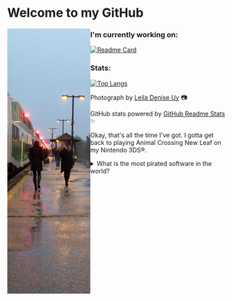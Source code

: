 # Welcome to my GitHub

<img src="https://github.com/randsco/randsco/blob/main/station.png" align="left" width=190px/>

### I'm currently working on:

[![Readme Card](https://github-readme-stats.vercel.app/api/pin/?username=Greenie-Beenie&repo=Buy-Green-Website)](https://github.com/Greenie-Beenie/Buy-Green-Website)

### Stats:

[![Top Langs](https://github-readme-stats.vercel.app/api/top-langs/?username=randsco&layout=compact)](https://www.youtube.com/watch?v=YddwkMJG1Jo)

Photograph by <a href=https://github.com/Leila-U>Leila Denise Uy</a> 📷

GitHub stats powered by <a href=https://github.com/anuraghazra/github-readme-stats>GitHub Readme Stats</a> ✨

Okay, that's all the time I've got. I gotta get back to playing Animal Crossing New Leaf on my Nintendo 3DS®️.

<details> 
  <summary>What is the most pirated software in the world?</summary>
   ArrrrrrrcGIS Pro 🏴‍☠️
</details>
